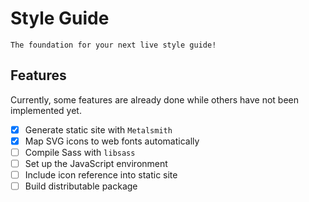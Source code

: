 # Style Guide

```
The foundation for your next live style guide!
```

## Features

Currently, some features are already done while
others have not been implemented yet.

- [x] Generate static site with `Metalsmith`
- [x] Map SVG icons to web fonts automatically
- [ ] Compile Sass with `libsass`
- [ ] Set up the JavaScript environment
- [ ] Include icon reference into static site
- [ ] Build distributable package
